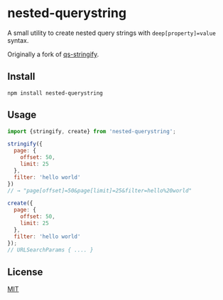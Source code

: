 # nested-querystring

A small utility to create nested query strings with `deep[property]=value`
syntax.

Originally a fork of
[qs-stringify](https://github.com/goto-bus-stop/qs-stringify).

## Install

```
npm install nested-querystring
```

## Usage

```js
import {stringify, create} from 'nested-querystring';

stringify({
  page: {
    offset: 50,
    limit: 25
  },
  filter: 'hello world'
})
// → "page[offset]=50&page[limit]=25&filter=hello%20world"

create({
  page: {
    offset: 50,
    limit: 25
  },
  filter: 'hello world'
});
// URLSearchParams { .... }

```

## License

[MIT](LICENSE.md)
